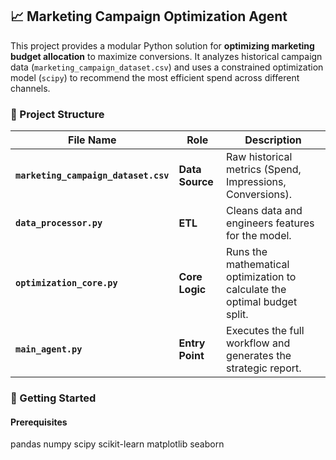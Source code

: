 ## 📈 Marketing Campaign Optimization Agent

This project provides a modular Python solution for **optimizing marketing budget allocation** to maximize conversions. It analyzes historical campaign data (`marketing_campaign_dataset.csv`) and uses a constrained optimization model (`scipy`) to recommend the most efficient spend across different channels.

### 📁 Project Structure

| File Name | Role | Description | 
| ----- | ----- | ----- | 
| **`marketing_campaign_dataset.csv`** | **Data Source** | Raw historical metrics (Spend, Impressions, Conversions). | 
| **`data_processor.py`** | **ETL** | Cleans data and engineers features for the model. | 
| **`optimization_core.py`** | **Core Logic** | Runs the mathematical optimization to calculate the optimal budget split. | 
| **`main_agent.py`** | **Entry Point** | Executes the full workflow and generates the strategic report. | 

### 🚀 Getting Started

#### Prerequisites

pandas
numpy
scipy 
scikit-learn 
matplotlib 
seaborn
